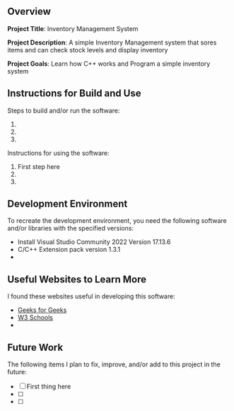## Overview

**Project Title**: Inventory Management System

**Project Description**: A simple Inventory Management system that sores items and can check stock levels and display inventory

**Project Goals**: Learn how C++ works and Program a simple inventory system

## Instructions for Build and Use

Steps to build and/or run the software:

1. 
2. 
3.

Instructions for using the software:

1. First step here
2.
3.

## Development Environment 

To recreate the development environment, you need the following software and/or libraries with the specified versions:

* Install Visual Studio Community 2022 Version 17.13.6
* C/C++ Extension pack version 1.3.1
*

## Useful Websites to Learn More

I found these websites useful in developing this software:

* [Geeks for Geeks](https://www.geeksforgeeks.org/c-plus-plus/)
* [W3 Schools](https://www.w3schools.com/cpp/)
*

## Future Work

The following items I plan to fix, improve, and/or add to this project in the future:

* [ ] First thing here
* [ ]
* [ ]

